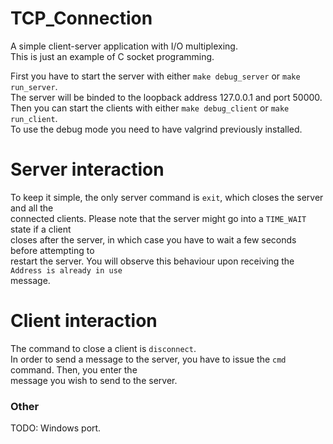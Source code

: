 # TCP_Connection
A simple client-server application with I/O multiplexing.  
This is just an example of C socket programming.  

First you have to start the server with either `make debug_server` or `make run_server`.  
The server will be binded to the loopback address 127.0.0.1 and port 50000.  
Then you can start the clients with either `make debug_client` or `make run_client`.  
To use the debug mode you need to have valgrind previously installed.  

# Server interaction
To keep it simple, the only server command is `exit`, which closes the server and all the  
connected clients. Please note that the server might go into a `TIME_WAIT` state if a client  
closes after the server, in which case you have to wait a few seconds before attempting to  
restart the server. You will observe this behaviour upon receiving the `Address is already in use`  
message.  

# Client interaction
The command to close a client is `disconnect`.  
In order to send a message to the server, you have to issue the `cmd` command. Then, you enter the  
message you wish to send to the server.

### Other
TODO: Windows port.